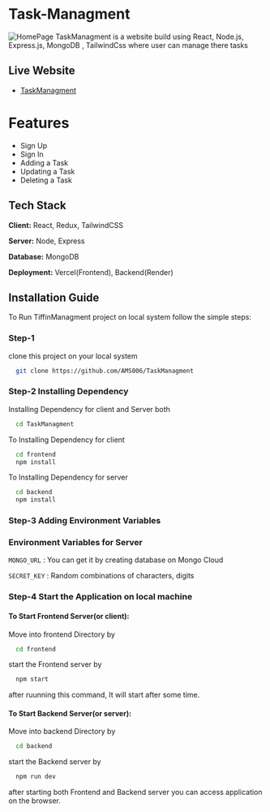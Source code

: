 # Task-Managment

![HomePage](https://res.cloudinary.com/dkgoet9em/image/upload/v1691058138/TiffinManagment/TaskManagment_usg19n.png)
TaskManagment is a website build using React, Node.js, Express.js, MongoDB , TailwindCss where user can manage there tasks

## Live Website

- [TaskManagment](https://task-managment-tan.vercel.app/)

# Features

- Sign Up
- Sign In
- Adding a Task
- Updating a Task
- Deleting a Task

## Tech Stack

**Client:** React, Redux, TailwindCSS

**Server:** Node, Express

**Database:** MongoDB

**Deployment:** Vercel(Frontend), Backend(Render)

## Installation Guide

To Run TiffinManagment project on local system follow the simple steps:

### Step-1

clone this project on your local system

```bash
  git clone https://github.com/AMS006/TaskManagment
```

### Step-2 Installing Dependency

Installing Dependency for client and Server both

```bash
  cd TaskManagment
```

To Installing Dependency for client

```bash
  cd frontend
  npm install
```

To Installing Dependency for server

```bash
  cd backend
  npm install
```

### Step-3 Adding Environment Variables

### Environment Variables for Server

`MONGO_URL` : You can get it by creating database on Mongo Cloud

`SECRET_KEY` : Random combinations of characters, digits


### Step-4 Start the Application on local machine

#### To Start Frontend Server(or client):

Move into frontend Directory by

```bash
  cd frontend
```

start the Frontend server by

```bash
  npm start
```

after ruunning this command, It will start after some time.

#### To Start Backend Server(or server):

Move into backend Directory by

```bash
  cd backend
```

start the Backend server by

```bash
  npm run dev
```

after starting both Frontend and Backend server you can access application on the browser.
